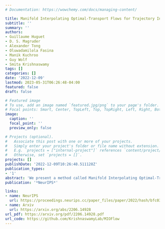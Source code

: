 ```yaml
---
# Documentation: https://wowchemy.com/docs/managing-content/

title: Manifold Interpolating Optimal-Transport Flows for Trajectory Inference
subtitle: ''
summary: ''
authors:
- Guillaume Huguet
- D. S. Magruder
- Alexander Tong
- Oluwadamilola Fasina
- Manik Kuchroo
- Guy Wolf
- Smita Krishnaswamy
tags: []
categories: []
date: '2022-12-09'
lastmod: 2023-05-31T06:26:48-04:00
featured: false
draft: false

# Featured image
# To use, add an image named `featured.jpg/png` to your page's folder.
# Focal points: Smart, Center, TopLeft, Top, TopRight, Left, Right, BottomLeft, Bottom, BottomRight.
image:
  caption: ''
  focal_point: ''
  preview_only: false

# Projects (optional).
#   Associate this post with one or more of your projects.
#   Simply enter your project's folder or file name without extension.
#   E.g. `projects = ["internal-project"]` references `content/project/deep-learning/index.md`.
#   Otherwise, set `projects = []`.
projects: []
publishDate: '2022-12-09T10:26:48.511128Z'
publication_types:
- '1'
abstract: 'We present a method called Manifold Interpolating Optimal-Transport Flow (MIOFlow) that learns stochastic, continuous population dynamics from static snapshot samples taken at sporadic timepoints. MIOFlow combines dynamic models,  manifold learning, and optimal transport by training neural ordinary differential equations (Neural ODE) to interpolate between static population snapshots as penalized by optimal transport with manifold ground distance. Further, we ensure that the flow follows the geometry by operating in the latent space of an autoencoder that we call a geodesic autoencoder (GAE). In GAE the latent space distance between points is regularized to match a novel multiscale geodesic distance on the data manifold that we define. We show that this method is superior to normalizing flows, Schr\"odinger bridges and other generative models that are designed to flow from noise to data in terms of interpolating between populations. Theoretically, we link these trajectories with dynamic optimal transport. We evaluate our method on simulated data with bifurcations and merges, as well as scRNA-seq data from embryoid body differentiation, and acute myeloid leukemia treatment.'
publication: '*NeurIPS*'

links:
- name: NeurIPS
  url: https://proceedings.neurips.cc/paper_files/paper/2022/hash/bfc03f077688d8885c0a9389d77616d0-Abstract-Conference.html
- name: Arxiv
  url: https://arxiv.org/abs/2206.14928
url_pdf: https://arxiv.org/pdf/2206.14928.pdf
url_code: https://github.com/KrishnaswamyLab/MIOFlow
---
```

